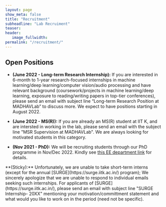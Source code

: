 ```yaml
---
layout: page
show_meta: false
title: "Recruitment"
subheadline: "Lab Recruiment"
teaser: 
header:
   image_fullwidth: 
permalink: "/recruitment/"
---
```


## Open Positions

* **(June 2022 - Long-term Research Internship):** If you are interested in 6-month to 1-year research-focused internships in machine learning/deep learning/computer vision/audio processing and have relevant background (coursework/projects in machine learning/deep learning, exposure to reading/writing papers in top-tier conferences), please send an email with subject line “Long-term Research Position at MADHAVLab” to discuss more. We expect to have positions starting in August 2022.

* **(June 2022 - MS(R)):** If you are already an MS(R) student at IIT K, and are intersted in working in the lab, please send an email with the subject line "MSR Supervision at MADHAVLab". We are always looking for motivated students in this category. 

* **(Nov 2021 - PhD):** We will be recruiting students through our PhD programme in Nov/Dec 2022. Kindly see [this EE department link](https://iitk.ac.in/ee/admissions) for details.

<!-- * **(Aug 2019 - Postdoctoral Fellow):** If you are interested in pursuing a postdoctoral fellowship with our group, please send an email with subject line “Postdoctoral Position at IIT-H” to discuss more. -->

<div class="well">
**(Sticky):** Unfortunately, we are unable to take short-term interns (except for the annual [SURGE](https://surge.iitk.ac.in/) program); We sincerely apologize that we are unable to respond to individual emails seeking such internships. For applicants of [SURGE](https://surge.iitk.ac.in/), please send an email with subject line "SURGE Internship- 20XX" mentioning your motivation/committment statement and what would you like to work on in the period (need not be specific). 
</div>
